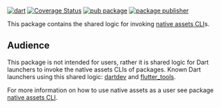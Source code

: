 [![dart](https://github.com/dart-lang/native/actions/workflows/dart.yaml/badge.svg)](https://github.com/dart-lang/native/actions/workflows/dart.yaml)
[![Coverage Status](https://coveralls.io/repos/github/dart-lang/native/badge.svg?branch=main)](https://coveralls.io/github/dart-lang/native?branch=main)
[![pub package](https://img.shields.io/pub/v/native_assets_builder.svg)](https://pub.dev/packages/native_assets_builder)
[![package publisher](https://img.shields.io/pub/publisher/native_assets_builder.svg)](https://pub.dev/packages/native_assets_builder/publisher)

This package contains the shared logic for invoking [native assets CLI]s.

## Audience

This package is not intended for users, rather it is shared logic for Dart
launchers to invoke the native assets CLIs of packages.
Known Dart launchers using this shared logic: [dartdev] and [flutter_tools].

For more information on how to use native assets as a user see 
package [native assets CLI].

[native assets CLI]: https://github.com/dart-lang/native/pkgs/native_assets_cli
[dartdev]: https://github.com/dart-lang/sdk/tree/main/pkg/dartdev
[flutter_tools]: https://github.com/flutter/flutter/tree/master/packages/flutter_tools
